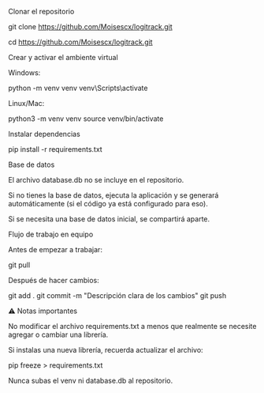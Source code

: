 Clonar el repositorio

git clone https://github.com/Moisescx/logitrack.git

cd https://github.com/Moisescx/logitrack.git

Crear y activar el ambiente virtual

Windows:

python -m venv venv
venv\Scripts\activate

Linux/Mac:

python3 -m venv venv
source venv/bin/activate

Instalar dependencias

pip install -r requirements.txt

Base de datos

El archivo database.db no se incluye en el repositorio.

Si no tienes la base de datos, ejecuta la aplicación y se generará automáticamente (si el código ya está configurado para eso).

Si se necesita una base de datos inicial, se compartirá aparte.

Flujo de trabajo en equipo

Antes de empezar a trabajar:

git pull

Después de hacer cambios:

git add .
git commit -m "Descripción clara de los cambios"
git push

⚠ Notas importantes

No modificar el archivo requirements.txt a menos que realmente se necesite agregar o cambiar una librería.

Si instalas una nueva librería, recuerda actualizar el archivo:

pip freeze > requirements.txt

Nunca subas el venv ni database.db al repositorio.